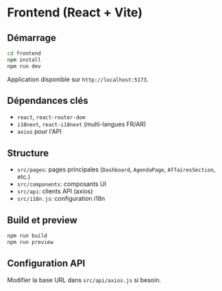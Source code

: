 # Frontend (React + Vite)

## Démarrage

```bash
cd frontend
npm install
npm run dev
```

Application disponible sur `http://localhost:5173`.

## Dépendances clés

- `react`, `react-router-dom`
- `i18next`, `react-i18next` (multi-langues FR/AR)
- `axios` pour l'API

## Structure

- `src/pages`: pages principales (`Dashboard`, `AgendaPage`, `AffairesSection`, etc.)
- `src/components`: composants UI
- `src/api`: clients API (axios)
- `src/i18n.js`: configuration i18n

## Build et preview

```bash
npm run build
npm run preview
```

## Configuration API

Modifier la base URL dans `src/api/axios.js` si besoin.








